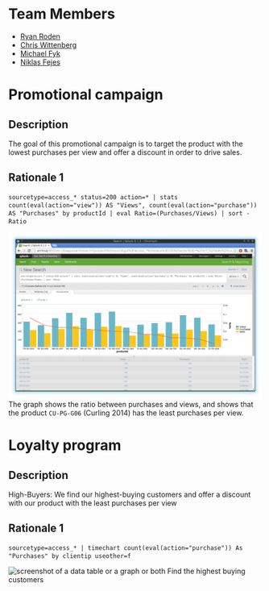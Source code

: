 # Team Members

* [Ryan Roden](www.github.com/rodenr)
* [Chris Wittenberg](https://github.com/cwitty1919t)
* [Michael Fyk](https://github.com/thefyk)
* [Niklas Fejes](www.github.com/nfejes)

# Promotional campaign

## Description
The goal of this promotional campaign is to target the product with the lowest purchases per view and offer a discount in order to drive sales.

## Rationale 1

```
sourcetype=access_* status=200 action=* | stats count(eval(action="view")) AS "Views", count(eval(action="purchase")) AS "Purchases" by productId | eval Ratio=(Purchases/Views) | sort -Ratio
```
![rationale 1](rationale1.png?raw=true) 
The graph shows the ratio between purchases and views, and shows that the product 
`CU-PG-G06` (Curling 2014) has the least purchases per view.


# Loyalty program

## Description
High-Buyers: We find our highest-buying customers and offer a discount with our product with the least purchases per view

## Rationale 1

```
sourcetype=access_* | timechart count(eval(action="purchase")) As "Purchases" by clientip useother=f
```
![screenshot of a data table or a graph or both](image.png?raw=true) 
Find the highest buying customers

